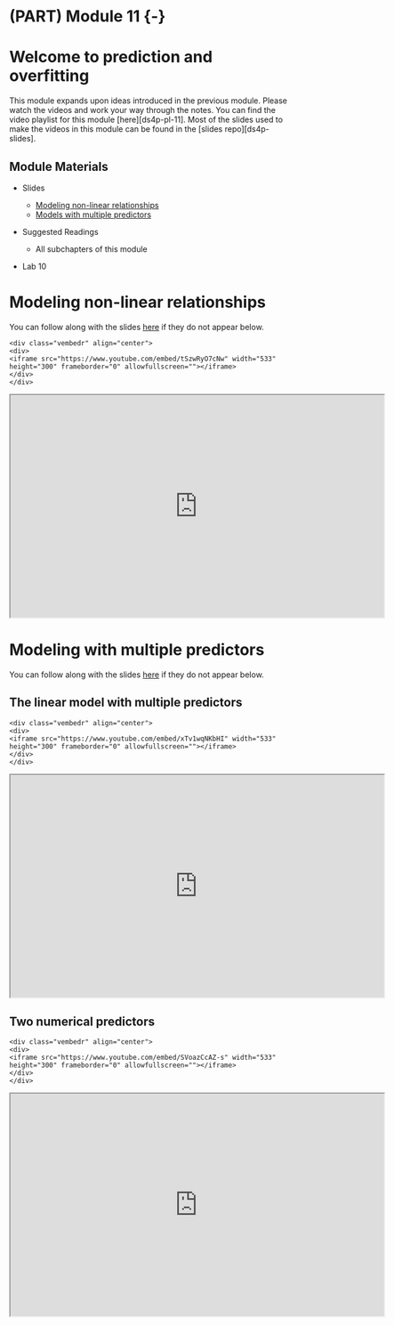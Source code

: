 # (PART) Module 11 {-}



# Welcome to prediction and overfitting

This module expands upon ideas introduced in the previous module. Please watch the videos and work your way through the notes. You can find the video playlist for this module [here][ds4p-pl-11]. Most of the slides used to make the videos in this module can be found in the [slides repo][ds4p-slides].


## Module Materials

* Slides
  * [Modeling non-linear relationships](https://datascience4psych.github.io/slides/d22_nonlinear/d22_nonlinear.html)
  * [Models with multiple predictors](https://datascience4psych.github.io/slides/d23_multiple/d23_multiple.html)

* Suggested Readings
  * All subchapters of this module
  
* Lab 10

# Modeling non-linear relationships

You can follow along with the slides [here](https://datascience4psych.github.io/slides/d22_nonlinear/d22_nonlinear.html) if they do not appear below.


```{=html}
<div class="vembedr" align="center">
<div>
<iframe src="https://www.youtube.com/embed/tSzwRyO7cNw" width="533" height="300" frameborder="0" allowfullscreen=""></iframe>
</div>
</div>
```

<iframe src="https://datascience4psych.github.io/slides/d22_nonlinear/d22_nonlinear.html#1" width="672" height="400px"></iframe>




# Modeling with multiple predictors

You can follow along with the slides [here](https://datascience4psych.github.io/slides/d23_multiple/d23_multiple.html) if they do not appear below.


## The linear model with multiple predictors


```{=html}
<div class="vembedr" align="center">
<div>
<iframe src="https://www.youtube.com/embed/xTv1wqNKbHI" width="533" height="300" frameborder="0" allowfullscreen=""></iframe>
</div>
</div>
```


<iframe src="https://datascience4psych.github.io/slides/d23_multiple/d23_multiple.html#2" width="672" height="400px"></iframe>


## Two numerical predictors



```{=html}
<div class="vembedr" align="center">
<div>
<iframe src="https://www.youtube.com/embed/SVoazCcAZ-s" width="533" height="300" frameborder="0" allowfullscreen=""></iframe>
</div>
</div>
```



<iframe src="https://datascience4psych.github.io/slides/d23_multiple/d23_multiple.html#24" width="672" height="400px"></iframe>

